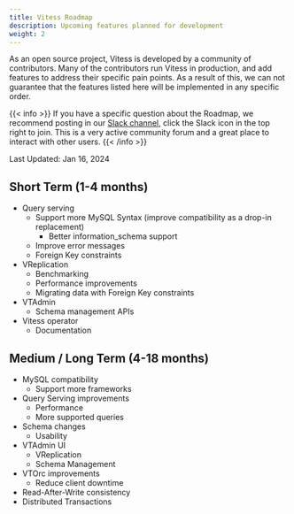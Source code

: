 ```yaml
---
title: Vitess Roadmap
description: Upcoming features planned for development
weight: 2
---
```


As an open source project, Vitess is developed by a community of contributors. Many of the contributors run Vitess in production, and add features to address their specific pain points. As a result of this, we can not guarantee that the features listed here will be implemented in any specific order.

{{< info >}}
If you have a specific question about the Roadmap, we recommend posting in our [Slack channel](https://vitess.slack.com), click the Slack icon in the top right to join. This is a very active community forum and a great place to interact with other users.
{{< /info >}}

Last Updated: Jan 16, 2024

## Short Term (1-4 months)

- Query serving
  - Support more MySQL Syntax (improve compatibility as a drop-in replacement)
    - Better information_schema support
  - Improve error messages
  - Foreign Key constraints
- VReplication
  - Benchmarking
  - Performance improvements
  - Migrating data with Foreign Key constraints
- VTAdmin
  - Schema management APIs
- Vitess operator
  - Documentation

## Medium / Long Term (4-18 months)

- MySQL compatibility
  - Support more frameworks
- Query Serving improvements
  - Performance
  - More supported queries
- Schema changes
  - Usability
- VTAdmin UI
  - VReplication
  - Schema Management
- VTOrc improvements
  - Reduce client downtime
- Read-After-Write consistency
- Distributed Transactions
